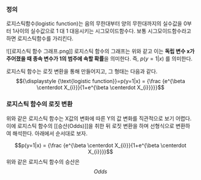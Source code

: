 ### 정의
로지스틱함수(logistic function)는 음의 무한대부터 양의 무한대까지의 실수값을 0부터 1사이의 실수값으로 1 대 1 대응시키는 시그모이드함수다. 보통 시그모이드함수라고 하면 로지스틱함수를 가리킨다. 

![[로지스틱 함수 그래프.png]]
로지스틱 함수의 그래프는 위와 같고 이는 **독립 변수 x가 주어졌을 때 종속 변수가 1의 범주에 속할 확률**을 의미한다. 즉, $\displaystyle {p(y=1|x)}$ 를 의미한다.  

로지스틱 함수는 로짓 변환을 통해 만들어지고, 그 형태는 다음과 같다.  
$${\displaystyle {\text{logistic function}}=p(y=1|x) = {\frac {e^{\beta \centerdot X_{i}}}{1+e^{\beta \centerdot X_{i}}}}}$$

### 로지스틱 함수의 로짓 변환
위와 같은 로지스틱 함수는 X값의 변화에 따른 Y의 값 변화를 직관적으로 보기 어렵다. 이에 로지스틱 함수의 [[승산(Odds)]]을 취한 뒤 로짓 변환을 하며 선형식으로 변환하여 해석한다. 아래에서 순서대로 보자.

$$p(y=1|x) = {\frac {e^{\beta \centerdot X_{i}}}{1+e^{\beta \centerdot X_{i}}}}$$ 위와 같은 로지스틱 함수의 승산은
$$Odds$$

